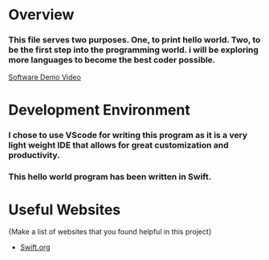 # Overview

### This file serves two purposes. One, to print hello world. Two, to be the first step into the programming world. i will be exploring more languages to become the best coder possible. 

[Software Demo Video](https://youtu.be/J239BhLvOCA)

# Development Environment

### I chose to use VScode for writing this program as it is a very light weight IDE that allows for great customization and productivity. 

### This hello world program has been written in Swift. 

# Useful Websites

{Make a list of websites that you found helpful in this project}
* [Swift.org](https://www.swift.org/documentation/)
